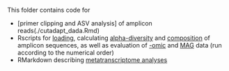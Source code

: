 This folder contains code for 
- [primer clipping and ASV analysis] of amplicon reads(./cutadapt_dada.Rmd) 
- Rscripts for [loading](./1_DataLoad.R), calculating [alpha-diversity](./2_Diversity.R) and [composition](./3_Amplicons.R) of amplicon sequences, as well as evaluation of [-omic](./4_MetaOmics.R) and [MAG](./5_MAGs.R) data (run according to the numerical order)
- RMarkdown describing [metatranscriptome analyses](./metatranscriptomics.Rmd) 
